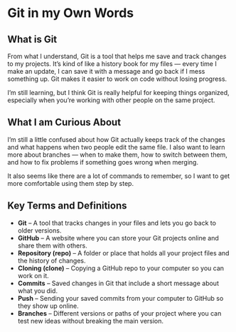 # Git in my Own Words

## What is Git
From what I understand, Git is a tool that helps me save and track changes to my projects. It’s kind of like a history book for my files — every time I make an update, I can save it with a message and go back if I mess something up. Git makes it easier to work on code without losing progress.  

I’m still learning, but I think Git is really helpful for keeping things organized, especially when you’re working with other people on the same project.

## What I am Curious About
I’m still a little confused about how Git actually keeps track of the changes and what happens when two people edit the same file. I also want to learn more about branches — when to make them, how to switch between them, and how to fix problems if something goes wrong when merging.  

It also seems like there are a lot of commands to remember, so I want to get more comfortable using them step by step.

## Key Terms and Definitions
- **Git** – A tool that tracks changes in your files and lets you go back to older versions.  
- **GitHub** – A website where you can store your Git projects online and share them with others.  
- **Repository (repo)** – A folder or place that holds all your project files and the history of changes.  
- **Cloning (clone)** – Copying a GitHub repo to your computer so you can work on it.  
- **Commits** – Saved changes in Git that include a short message about what you did.  
- **Push** – Sending your saved commits from your computer to GitHub so they show up online.  
- **Branches** – Different versions or paths of your project where you can test new ideas without breaking the main version.
